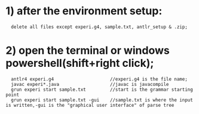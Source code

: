 # 1) after the environment setup:
      delete all files except experi.g4, sample.txt, antlr_setup & .zip;
# 2) open the terminal or windows powershell(shift+right click);
      antlr4 experi.g4                     //experi.g4 is the file name;
      javac experi*.java                   //javac is javacompile
      grun experi start sample.txt         //start is the grammar starting point
      grun experi start sample.txt -gui    //sample.txt is where the input is written,-gui is the "graphical user interface" of parse tree
